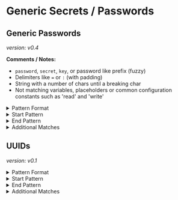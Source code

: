 <!-- WARNING: This README is generated automatically
-->
# Generic Secrets / Passwords

## Generic Passwords



*version: v0.4*

**Comments / Notes:**

- `password`, `secret`, `key`, or password like prefix (fuzzy)
- Delimiters like `=` or `:` (with padding)
- String with a number of chars until a breaking char
- Not matching variables, placeholders or common configuration constants such as 'read' and 'write'


<details>
<summary>Pattern Format</summary>
<p>

```regex
[a-zA-Z0-9!.,$%&*+?^_`{|}()[\]\\/~-][a-zA-Z0-9\t !.,$%&*+?^_`{|}()[\]\\/~-]*
```

</p>
</details>

<details>
<summary>Start Pattern</summary>
<p>

```regex
(?:\A|[^a-zA-Z0-9])(?i)(?:api|jwt|mysql)?[_.-]?(?:pass?(?:wo?r?d|code|phrase)|secret)[\t ]*(={1,3}|:)[\t ]*(?:["']|b["'])?
```

</p>
</details><details>
<summary>End Pattern</summary>
<p>

```regex
(\z|[\r\n'"])
```

</p>
</details>
<details>
<summary>Additional Matches</summary>
<p>
Add these additional matches to the [Secret Scanning Custom Pattern](https://docs.github.com/en/enterprise-cloud@latest/code-security/secret-scanning/defining-custom-patterns-for-secret-scanning#example-of-a-custom-pattern-specified-using-additional-requirements).


- Not Match: `^(?i)(?:[A-Za-z0-9_.]*,\s*)?(?:str\()?[[<(]?(?:(?:user|key)_?)?(?:pass?(wo?r?d|code|phrase)|pass|pwd|secret|token|tok|redacted|placeholder|dummy|pw|thephrase),?[\]>)]?\\?$`
- Not Match: `^.*token.*$`
- Not Match: `^[a-zA-Z0-9._]+[_.](?:password|passphrase|secret|key).*$`
- Not Match: `^.* passphrase .*$`
- Not Match: `^(?i)(?:[a-zA-Z0-9_.]*,\s*)?[[<(]?(?:write|read|on|off|true|false|none|null|nil|undefined|eof|ignore|eol|git|yes|no|y|n),?[\]>)]?(?:\)\s*\{)?\\?$`
- Not Match: `^\s*%[sr]\s*$`
- Not Match: `^\s*$`
- Not Match: `^\s*(?:int|str|(?:typing\.)?Any|None|bytes|bool|ReadableBuffer)\s*([,|].*)?\s*$`
- Not Match: `^\s*(?:typing\.)?(?:[Tt]uple|[Ll]ist|[Dd]ict|Callable|Iterable|Sequence|Optional|Union)\[.*$`
- Not Match: `^\s*\.\.\.,?\s*$`
- Not Match: `^\s*\\\s*$`
- Not Match: `^\\n$`
- Not Match: `^\s*,s*$`
- Not Match: `^\\0$`
- Not Match: `^function\s*\([^)]*\)\s*{\s*`
- Not Match: `^\([^)]*\)\s*=>\s*(?:{\s*|[^;)]+[;)])$`
- Not Match: `^\s*[0-9]{1,4}(?:\s*(?:/\*|#|//).*)?$`
- Not Match: `^(?:new )?[a-zA-Z0-9_.]+\(.*$`
- Not Match: `^\s*(?:self|this)\.[a-zA-Z_][a-zA-Z0-9_]+[,[]?\s*$`
- Not Match: `^\s*[a-zA-Z0-9_.]+\[(?:[a-zA-Z0-9_.]+)?\]?\s*$`
- Not Match: `^\s*(?:~|/tmp|\.\.|\.)\s*$`
- Not Match: `^\\{1,2}w\+/g,( \\?)?$`
- Not Match: `^\s*\$\{\{?[^}]+\}\}?\s*$`
- Not Match: `^\s*\$\([^)]+\)\s*$`
- Not Match: `^\s*\(\([^)]+\)\)\s*$`
- Not Match: `^\s*\{[^}]*\}\s*$`
- Not Match: `^\s*\[[^\]]*\]\s*$`
- Not Match: `^[,()[\]{}`.]\\?$`
- Not Match: `^geheim\$parole$`
- Not Match: `^\s*\([Oo]ptional\).*$`
- Not Match: `^-[)(]$`
- Not Match: `^0x[A-Fa-f0-9]+,?$`
- Not Match: `^\$[1-9]$`
- Not Match: `^\$[A-Za-z0-9_]+$`
- Not Match: `^[0-9],?$`
- Not Match: `^\s*ALL(?:\\n)?\s*$`
- Not Match: `^(?:public|private) [A-Za-z0-9_]+ \{$`
- Not Match: `^\$[a-zA-Z0-9_]+\{$`
- Not Match: `^os\.environ\[[^\]]\],?$`
- Not Match: `^process\.env\.[A-Z0-9_]+,?$`
- Not Match: `^(?:Int|Swift\.Int|Int32)\).*$`

</p>
</details>

## UUIDs



*version: v0.1*



<details>
<summary>Pattern Format</summary>
<p>

```regex
(?i)[0-9a-f]{8}-[0-9a-f]{4}-[0-9a-f]{4}-[0-9a-f]{4}-[0-9a-f]{12}
```

</p>
</details>

<details>
<summary>Start Pattern</summary>
<p>

```regex
\A|[^0-9A-Fa-f-]
```

</p>
</details><details>
<summary>End Pattern</summary>
<p>

```regex
\z|[^0-9A-Fa-f-]
```

</p>
</details>
<details>
<summary>Additional Matches</summary>
<p>
Add these additional matches to the [Secret Scanning Custom Pattern](https://docs.github.com/en/enterprise-cloud@latest/code-security/secret-scanning/defining-custom-patterns-for-secret-scanning#example-of-a-custom-pattern-specified-using-additional-requirements).


- Not Match: `^12345678-1234-5678-1234-567812345678$`
- Not Match: `^00000000-0000-0000-0000-000000000000$`
- Not Match: `^(?i)00010203-0405-0607-0809-0a0b0c0d0e0f$`
- Not Match: `^(?i)12345678-1234-1234-1234-123456789abc$`

</p>
</details>